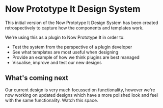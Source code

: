 Now Prototype It Design System
====

This initial version of the Now Prototype It Design System has been created retrospectively to capture how the components and templates work.

We're using this as a plugin to Now Prototype It in order to:

- Test the system from the perspective of a plugin developer
- See what templates are most useful when designing
- Provide an example of how we think plugins are best managed
- Visualise, improve and test our new designs

What's coming next
---

Our current design is very much focussed on functionality, however we're now working on updated designs which have a more polished look and feel with the same functionality.  Watch this space.
